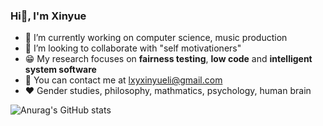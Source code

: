 ### Hi👋, I'm Xinyue 

- 🔭 I’m currently working on computer science, music production
- 👯 I’m looking to collaborate with "self motivationers"
- 😁 My research focuses on **fairness testing**, **low code** and **intelligent system software**
- 📧 You can contact me at lxyxinyueli@gmail.com
- ❤️ Gender studies, philosophy, mathmatics, psychology, human brain

![Anurag's GitHub stats](https://github-readme-stats.vercel.app/api?username=xinyuelxy&count_private=true&show_icons=true&theme=react)
